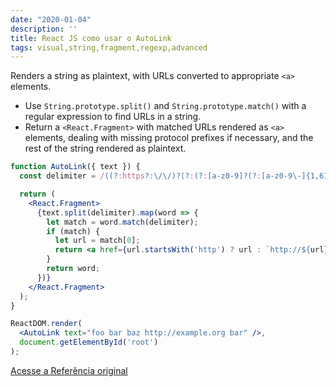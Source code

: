 ```yaml
---
date: "2020-01-04"
description: ''
title: React JS como usar o AutoLink
tags: visual,string,fragment,regexp,advanced
---
```


Renders a string as plaintext, with URLs converted to appropriate `<a>` elements.

- Use `String.prototype.split()` and `String.prototype.match()` with a regular expression to find URLs in a string.
- Return a `<React.Fragment>` with matched URLs rendered as `<a>` elements, dealing with missing protocol prefixes if necessary, and the rest of the string rendered as plaintext.

```jsx
function AutoLink({ text }) {
  const delimiter = /((?:https?:\/\/)?(?:(?:[a-z0-9]?(?:[a-z0-9\-]{1,61}[a-z0-9])?\.[^\.|\s])+[a-z\.]*[a-z]+|(?:25[0-5]|2[0-4][0-9]|[01]?[0-9][0-9]?)(?:\.(?:25[0-5]|2[0-4][0-9]|[01]?[0-9][0-9]?)){3})(?::\d{1,5})*[a-z0-9.,_\/~#&=;%+?\-\\(\\)]*)/gi;

  return (
    <React.Fragment>
      {text.split(delimiter).map(word => {
        let match = word.match(delimiter);
        if (match) {
          let url = match[0];
          return <a href={url.startsWith('http') ? url : `http://${url}`}>{url}</a>;
        }
        return word;
      })}
    </React.Fragment>
  );
}
```

```jsx
ReactDOM.render(
  <AutoLink text="foo bar baz http://example.org bar" />,
  document.getElementById('root')
);
```
[Acesse a Referência original](http://github.com/30-seconds/)
